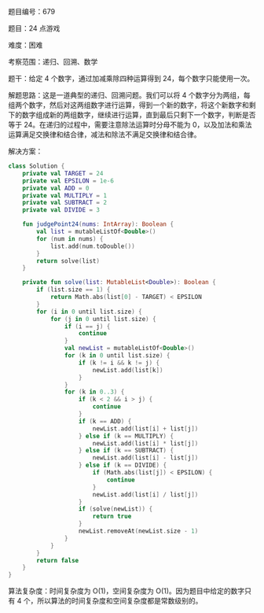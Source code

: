 题目编号：679

题目：24 点游戏

难度：困难

考察范围：递归、回溯、数学

题干：给定 4 个数字，通过加减乘除四种运算得到 24，每个数字只能使用一次。

解题思路：这是一道典型的递归、回溯问题。我们可以将 4 个数字分为两组，每组两个数字，然后对这两组数字进行运算，得到一个新的数字，将这个新数字和剩下的数字组成新的两组数字，继续进行运算，直到最后只剩下一个数字，判断是否等于 24。在递归的过程中，需要注意除法运算时分母不能为 0，以及加法和乘法运算满足交换律和结合律，减法和除法不满足交换律和结合律。

解决方案：

```kotlin
class Solution {
    private val TARGET = 24
    private val EPSILON = 1e-6
    private val ADD = 0
    private val MULTIPLY = 1
    private val SUBTRACT = 2
    private val DIVIDE = 3

    fun judgePoint24(nums: IntArray): Boolean {
        val list = mutableListOf<Double>()
        for (num in nums) {
            list.add(num.toDouble())
        }
        return solve(list)
    }

    private fun solve(list: MutableList<Double>): Boolean {
        if (list.size == 1) {
            return Math.abs(list[0] - TARGET) < EPSILON
        }
        for (i in 0 until list.size) {
            for (j in 0 until list.size) {
                if (i == j) {
                    continue
                }
                val newList = mutableListOf<Double>()
                for (k in 0 until list.size) {
                    if (k != i && k != j) {
                        newList.add(list[k])
                    }
                }
                for (k in 0..3) {
                    if (k < 2 && i > j) {
                        continue
                    }
                    if (k == ADD) {
                        newList.add(list[i] + list[j])
                    } else if (k == MULTIPLY) {
                        newList.add(list[i] * list[j])
                    } else if (k == SUBTRACT) {
                        newList.add(list[i] - list[j])
                    } else if (k == DIVIDE) {
                        if (Math.abs(list[j]) < EPSILON) {
                            continue
                        }
                        newList.add(list[i] / list[j])
                    }
                    if (solve(newList)) {
                        return true
                    }
                    newList.removeAt(newList.size - 1)
                }
            }
        }
        return false
    }
}
```

算法复杂度：时间复杂度为 O(1)，空间复杂度为 O(1)。因为题目中给定的数字只有 4 个，所以算法的时间复杂度和空间复杂度都是常数级别的。